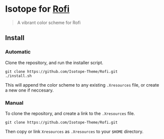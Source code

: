 # Isotope for [Rofi](https://github.com/DaveDavenport/rofi/)

> A vibrant color scheme for Rofi

## Install

### Automatic

Clone the repository, and run the installer script.

```fish
git clone https://github.com/Isotope-Theme/Rofi.git
./install.sh
```

This will append the color scheme to any existing `.Xresources` file, or create
a new one if neccesary.

### Manual

To clone the repository, and create a link to the `.Xresources` file.

```fish
git clone https://github.com/Isotope-Theme/Rofi.git
```

Then copy or link `Xresources` as `.Xresources` to your `$HOME` directory.

